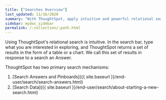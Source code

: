 ```yaml
---
title: ["Searches Overview"]
last_updated: 11/16/2020
summary: "With ThoughtSpot, apply intuitive and powerful relational search to get insights from existing Answers and Pinboards, or directly form data sources."
sidebar: mydoc_sidebar
permalink: /:collection/:path.html
---
```

Using ThoughtSpot's relational search is intuitive. In the
search bar, type what you are interested in exploring, and ThoughtSpot returns a set of results in the form of a table or a
chart. We call this set of results in response to a search an
Answer.

ThoughtSpot has two primary search mechanisms:
1. [Search Answers and Pinboards]({{ site.baseurl }}/end-user/search/search-answers.html)
2. [Search Data]({{ site.baseurl }}/end-user/search/about-starting-a-new-search.html)
